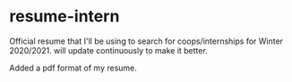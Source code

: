 # resume-intern
Official resume that I'll be using to search for coops/internships for Winter 2020/2021. will update continuously to make it better.


Added a pdf format of my resume.
